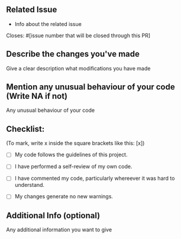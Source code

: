 ## Related Issue 

- Info about the related issue 

Closes: #[issue number that will be closed through this PR]

## Describe the changes you've made

Give a clear description what modifications you have made

## Mention any unusual behaviour of your code (Write NA if not)
Any unusual behaviour of your code

## Checklist:

(To mark, write x inside the square brackets like this: [x])
<!--
Example how to mark a checkbox:-
- [x] My code follows the code style of this project.
-->
- [ ] My code follows the guidelines of this project.
- [ ] I have performed a self-review of my own code.
- [ ] I have commented my code, particularly whereever it was hard to understand.
- [ ] My changes generate no new warnings.


## Additional Info (optional)
Any additional information you want to give